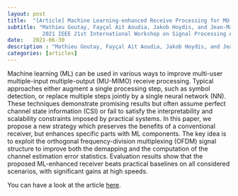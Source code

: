```yaml
---
layout: post
title:  "[Article] Machine Learning-enhanced Receive Processing for MU-MIMO OFDM Systems"
subtitle: "Mathieu Goutay, Fayçal Ait Aoudia, Jakob Hoydis, and Jean-Marie Gorce <p>
           2021 IEEE 21st International Workshop on Signal Processing Advances in Wireless Communications (SPAWC), Lucca, Italy"
date:   2021-06-30
description : "Mathieu Goutay, Fayçal Ait Aoudia, Jakob Hoydis, and Jean-Marie Gorce"
categories: [articles]
---
```


Machine learning (ML) can be used in various ways to improve multi-user multiple-input multiple-output (MU-MIMO) receive processing. Typical approaches either augment a single processing step, such as symbol detection, or replace multiple steps jointly by a single neural network (NN). These techniques demonstrate promising results but often assume perfect channel state information (CSI) or fail to satisfy the interpretability and scalability constraints imposed by practical systems. In this paper, we propose a new strategy which preserves the benefits of a conventional receiver, but enhances specific parts with ML components. The key idea is to exploit the orthogonal frequency-division multiplexing (OFDM) signal structure to improve both the demapping and the computation of the channel estimation error statistics. Evaluation results show that the proposed ML-enhanced receiver beats practical baselines on all considered scenarios, with significant gains at high speeds.

You can have a look at the article [here](https://arxiv.org/abs/2106.16074).





